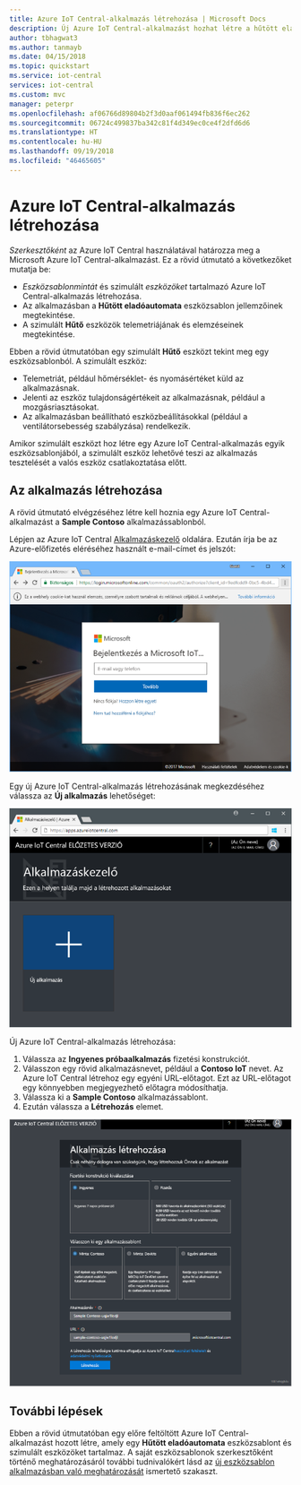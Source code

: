 ```yaml
---
title: Azure IoT Central-alkalmazás létrehozása | Microsoft Docs
description: Új Azure IoT Central-alkalmazást hozhat létre a hűtött eladóautomaták kezeléséhez. Megtekintheti a szimulált eszközökről létrehozott telemetriaadatokat.
author: tbhagwat3
ms.author: tanmayb
ms.date: 04/15/2018
ms.topic: quickstart
ms.service: iot-central
services: iot-central
ms.custom: mvc
manager: peterpr
ms.openlocfilehash: af06766d89804b2f3d0aaf061494fb836f6ec262
ms.sourcegitcommit: 06724c499837ba342c81f4d349ec0ce4f2dfd6d6
ms.translationtype: HT
ms.contentlocale: hu-HU
ms.lasthandoff: 09/19/2018
ms.locfileid: "46465605"
---
```

# <a name="create-an-azure-iot-central-application"></a>Azure IoT Central-alkalmazás létrehozása

_Szerkesztőként_ az Azure IoT Central használatával határozza meg a Microsoft Azure IoT Central-alkalmazást. Ez a rövid útmutató a következőket mutatja be:

- _Eszközsablonmintát_ és szimulált _eszközöket_ tartalmazó Azure IoT Central-alkalmazás létrehozása.
- Az alkalmazásban a **Hűtött eladóautomata** eszközsablon jellemzőinek megtekintése.
- A szimulált **Hűtő** eszközök telemetriájának és elemzéseinek megtekintése.

Ebben a rövid útmutatóban egy szimulált **Hűtő** eszközt tekint meg egy eszközsablonból. A szimulált eszköz:

* Telemetriát, például hőmérséklet- és nyomásértéket küld az alkalmazásnak.
* Jelenti az eszköz tulajdonságértékeit az alkalmazásnak, például a mozgásriasztásokat.
* Az alkalmazásban beállítható eszközbeállításokkal (például a ventilátorsebesség szabályzása) rendelkezik.

Amikor szimulált eszközt hoz létre egy Azure IoT Central-alkalmazás egyik eszközsablonjából, a szimulált eszköz lehetővé teszi az alkalmazás tesztelését a valós eszköz csatlakoztatása előtt.

## <a name="create-the-application"></a>Az alkalmazás létrehozása

A rövid útmutató elvégzéséhez létre kell hoznia egy Azure IoT Central-alkalmazást a **Sample Contoso** alkalmazássablonból.

Lépjen az Azure IoT Central [Alkalmazáskezelő](https://aka.ms/iotcentral) oldalára. Ezután írja be az Azure-előfizetés eléréséhez használt e-mail-címet és jelszót:

![Lépjen a céges fiókjába](media/quick-deploy-iot-central/sign-in.png)

Egy új Azure IoT Central-alkalmazás létrehozásának megkezdéséhez válassza az **Új alkalmazás** lehetőséget:

![Azure IoT Central Alkalmazáskezelő oldal](media/quick-deploy-iot-central/iotcentralhome.png)

Új Azure IoT Central-alkalmazás létrehozása:

1. Válassza az **Ingyenes próbaalkalmazás** fizetési konstrukciót.
1. Válasszon egy rövid alkalmazásnevet, például a **Contoso IoT** nevet. Az Azure IoT Central létrehoz egy egyéni URL-előtagot. Ezt az URL-előtagot egy könnyebben megjegyezhető előtagra módosíthatja.
1. Válassza ki a **Sample Contoso** alkalmazássablont.
1. Ezután válassza a **Létrehozás** elemet.

![Azure IoT Central Alkalmazás létrehozása oldal](media/quick-deploy-iot-central/iotcentralcreate.png)

## <a name="next-steps"></a>További lépések

Ebben a rövid útmutatóban egy előre feltöltött Azure IoT Central-alkalmazást hozott létre, amely egy **Hűtött eladóautomata** eszközsablont és szimulált eszközöket tartalmaz. A saját eszközsablonok szerkesztőként történő meghatározásáról további tudnivalókért lásd az [új eszközsablon alkalmazásban való meghatározását](tutorial-define-device-type.md) ismertető szakaszt.
